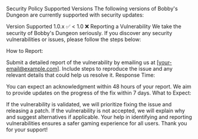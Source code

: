 Security Policy
Supported Versions
The following versions of Bobby's Dungeon are currently supported with security updates:

Version	Supported
1.0.x	:white_check_mark:
< 1.0	:x:
Reporting a Vulnerability
We take the security of Bobby's Dungeon seriously. If you discover any security vulnerabilities or issues, please follow the steps below:

How to Report:

Submit a detailed report of the vulnerability by emailing us at [your-email@example.com].
Include steps to reproduce the issue and any relevant details that could help us resolve it.
Response Time:

You can expect an acknowledgment within 48 hours of your report.
We aim to provide updates on the progress of the fix within 7 days.
What to Expect:

If the vulnerability is validated, we will prioritize fixing the issue and releasing a patch.
If the vulnerability is not accepted, we will explain why and suggest alternatives if applicable.
Your help in identifying and reporting vulnerabilities ensures a safer gaming experience for all users. Thank you for your support!
